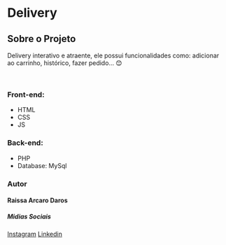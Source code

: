 # Delivery
<h2>Sobre o Projeto</h2>
<p>Delivery interativo e atraente, ele possui funcionalidades como: adicionar ao carrinho, histórico, fazer pedido... 😊</p>

<br />
<h3>Front-end:</h3>
<ul>
  <li>HTML</li>
  <li>CSS</li>
  <li>JS</li>
</ul>
<h3>Back-end:</h3>
<ul>
  <li>PHP</li>
  <li>Database: MySql</li>
</ul>



<h3>Autor</h3>
<h4>Raissa Arcaro Daros</h4>

<h5>Midias Sociais</h5>
<a href="https://www.instagram.com/raissa_dev/">Instagram</a>
<a href="https://www.linkedin.com/in/raissa-dev-69986a214/">Linkedin</a>

